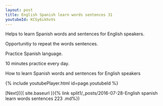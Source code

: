 ```yaml
---
layout: post
title: English Spanish learn words sentences 31 
youtubeId: KCSy6ikhvVs
---
```

 
 
Helps to learn Spanish words and sentences for English speakers.

Opportunitiy to repeat the words sentences. 

Practice Spanish language. 
 
10 minutes practice every day. 
 
How to learn Spanish words and sentences for English speakers 
 
{% include youtubePlayer.html id=page.youtubeId %}
 
 
[Next]({{ site.baseurl }}{% link  split1/_posts/2016-07-28-English spanish learn words sentences 223 .md%})
 
